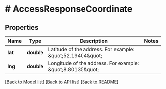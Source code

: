 # # AccessResponseCoordinate

## Properties

Name | Type | Description | Notes
------------ | ------------- | ------------- | -------------
**lat** | **double** | Latitude of the address. For example: \&quot;52.19404\&quot; |
**lng** | **double** | Longitude of the address. For example: \&quot;8.80135\&quot; |

[[Back to Model list]](../../README.md#models) [[Back to API list]](../../README.md#endpoints) [[Back to README]](../../README.md)
